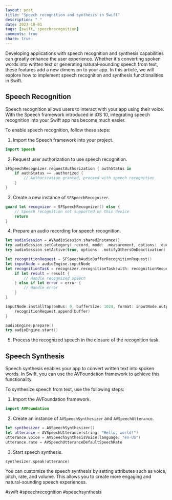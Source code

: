 ```yaml
---
layout: post
title: "Speech recognition and synthesis in Swift"
description: " "
date: 2023-10-01
tags: [swift, speechrecognition]
comments: true
share: true
---
```


Developing applications with speech recognition and synthesis capabilities can greatly enhance the user experience. Whether it's converting spoken words into written text or generating natural-sounding speech from text, these features add a new dimension to your app. In this article, we will explore how to implement speech recognition and synthesis functionalities in Swift.

## Speech Recognition

Speech recognition allows users to interact with your app using their voice. With the Speech framework introduced in iOS 10, integrating speech recognition into your Swift app has become much easier.

To enable speech recognition, follow these steps:

1. Import the Speech framework into your project.
```swift
import Speech
```

2. Request user authorization to use speech recognition.
```swift
SFSpeechRecognizer.requestAuthorization { authStatus in
    if authStatus == .authorized {
        // Authorization granted, proceed with speech recognition
    }
}
```

3. Create a new instance of `SFSpeechRecognizer`.
```swift
guard let recognizer = SFSpeechRecognizer() else {
    // Speech recognition not supported on this device
    return
}
```

4. Prepare an audio recording for speech recognition.
```swift
let audioSession = AVAudioSession.sharedInstance()
try audioSession.setCategory(.record, mode: .measurement, options: .duckOthers)
try audioSession.setActive(true, options: .notifyOthersOnDeactivation)

let recognitionRequest = SFSpeechAudioBufferRecognitionRequest()
let inputNode = audioEngine.inputNode
let recognitionTask = recognizer.recognitionTask(with: recognitionRequest) { result, error in
    if let result = result {
        // Handle recognized speech
    } else if let error = error {
        // Handle error
    }
}

inputNode.installTap(onBus: 0, bufferSize: 1024, format: inputNode.outputFormat(forBus: 0)) { buffer, time in
    recognitionRequest.append(buffer)
}

audioEngine.prepare()
try audioEngine.start()
```

5. Process the recognized speech in the closure of the recognition task.

## Speech Synthesis

Speech synthesis enables your app to convert written text into spoken words. In Swift, you can use the AVFoundation framework to achieve this functionality.

To synthesize speech from text, use the following steps:

1. Import the AVFoundation framework.
```swift
import AVFoundation
```

2. Create an instance of `AVSpeechSynthesizer` and `AVSpeechUtterance`.
```swift
let synthesizer = AVSpeechSynthesizer()
let utterance = AVSpeechUtterance(string: "Hello, world!")
utterance.voice = AVSpeechSynthesisVoice(language: "en-US")
utterance.rate = AVSpeechUtteranceDefaultSpeechRate
```

3. Start speech synthesis.
```swift
synthesizer.speak(utterance)
```

You can customize the speech synthesis by setting attributes such as voice, pitch, rate, and volume. This allows you to create more engaging and natural-sounding speech experiences.

#swift #speechrecognition #speechsynthesis